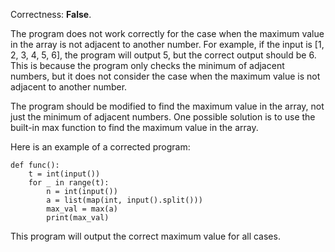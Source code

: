 Correctness: **False**.

The program does not work correctly for the case when the maximum value in the array is not adjacent to another number. For example, if the input is [1, 2, 3, 4, 5, 6], the program will output 5, but the correct output should be 6. This is because the program only checks the minimum of adjacent numbers, but it does not consider the case when the maximum value is not adjacent to another number.

The program should be modified to find the maximum value in the array, not just the minimum of adjacent numbers. One possible solution is to use the built-in max function to find the maximum value in the array.

Here is an example of a corrected program:
```
def func():
    t = int(input())
    for _ in range(t):
        n = int(input())
        a = list(map(int, input().split()))
        max_val = max(a)
        print(max_val)
```
This program will output the correct maximum value for all cases.